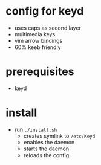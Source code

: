 # config for keyd

- uses caps as second layer
- multimedia keys
- vim arrow bindings
- 60% keeb friendly

# prerequisites

- keyd

# install

- run ```./install.sh```
    - creates symlink to ```/etc/Keyd```
    - enables the daemon
    - starts the daemon
    - reloads the config
